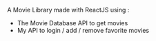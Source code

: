 A Movie Library made with ReactJS using :
- The Movie Database API to get movies
- My API to login / add  / remove favorite movies
